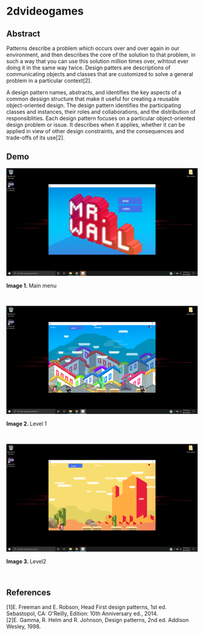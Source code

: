 # 2dvideogames
## Abstract
Patterns  describe a problem which occurs over and over again in our environment, and then describes the core of the solution to that problem, in such a way that you can use this solution million times over, wihtout ever doing it in the same way twice. Design patters are descriptions of communicating objects and classes that are customized to solve a general problem in a particular context[2].

A design pattern names, abstracts, and identifies the key aspects of a common dessign structure that make it useful for creating a reusable object-oriented design. The design pattern identifies the participating classes and instances, their roles and collaborations, and the distribution of responsiblities. Each design pattern focuses on a particular object-oriented design problem or issue. It describes when it applies, whether it can be applied in view of other design constraints, and the consequences and trade-offs of its use[2].

## Demo
![screenshot.png](https://github.com/rcgc/2dvideogames/blob/master/img/screenshot0.png)
<p><b>Image 1. </b>Main menu</p><br>

![screenshot.png](https://github.com/rcgc/2dvideogames/blob/master/img/screenshot1.png)
<p><b>Image 2. </b>Level 1</p><br>

![screenshot.png](https://github.com/rcgc/2dvideogames/blob/master/img/screenshot2.png)
<p><b>Image 3. </b>Level2</p><br>

## References
[1]E. Freeman and E. Robson, Head First design patterns, 1st ed. Sebastopol, CA: O'Reilly, Edition: 10th Anniversary ed., 2014.<br>
[2]E. Gamma, R. Helm and R. Johnson, Design patterns, 2nd ed. Addison Wesley, 1998.
